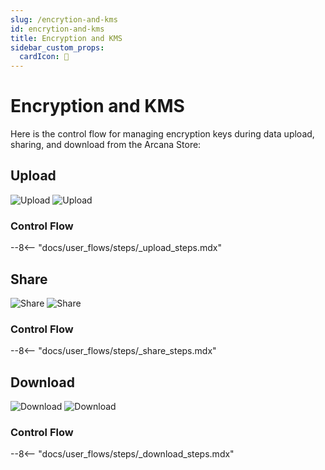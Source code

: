 ```yaml
---
slug: /encrytion-and-kms
id: encrytion-and-kms
title: Encryption and KMS
sidebar_custom_props:
  cardIcon: 🔐
---
```


# Encryption and KMS

Here is the control flow for managing encryption keys during data upload, sharing, and download from the Arcana Store:

## Upload

![Upload](/img/upload-light.svg#only-light)
![Upload](/img/upload-dark.svg#only-dark)

### Control Flow

--8<-- "docs/user_flows/steps/_upload_steps.mdx"

## Share

![Share](/img/share-light.svg#only-light)
![Share](/img/share-dark.svg#only-dark)

### Control Flow

--8<-- "docs/user_flows/steps/_share_steps.mdx"

## Download

![Download](/img/download-light.svg#only-light)
![Download](/img/download-dark.svg#only-dark)

### Control Flow

--8<-- "docs/user_flows/steps/_download_steps.mdx"